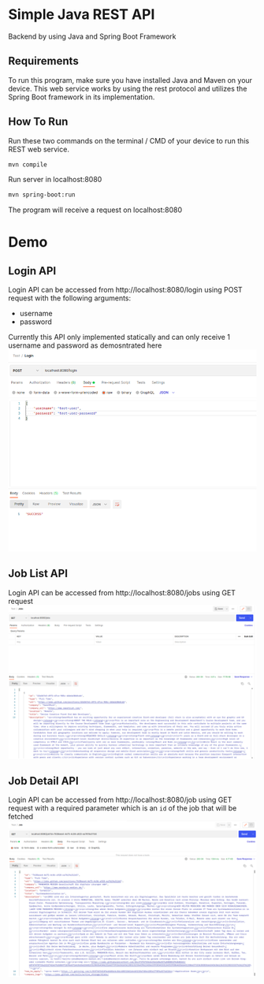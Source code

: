 # Simple Java REST API

Backend by using Java and Spring Boot Framework

## Requirements

To run this program, make sure you have installed Java and Maven on your device.
This web service works by using the rest protocol and utilizes the Spring Boot framework in its implementation.

## How To Run

Run these two commands on the terminal / CMD of your device to run this REST web service.

```sh
mvn compile
```

Run server in localhost:8080
```sh
mvn spring-boot:run
```

The program will receive a request on localhost:8080

# Demo

## Login API

Login API can be accessed from http://localhost:8080/login using POST request with the following arguments:
- username
- password

Currently this API only implemented statically and can only receive 1 username and password as demosntrated here
![Demo-1](/assets/demo1.png)

## Job List API

Login API can be accessed from http://localhost:8080/jobs using GET request
![Demo-2](/assets/demo2.png)

## Job Detail API

Login API can be accessed from http://localhost:8080/job using GET request with a required parameter which is an `id` of the job that will be fetched
![Demo-3](/assets/demo3.png)
